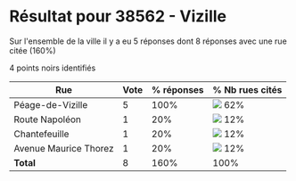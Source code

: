 # Résultat pour 38562 - Vizille

Sur l'ensemble de la ville il y a eu 5 réponses dont 8 réponses avec une rue citée (160%)

4 points noirs identifiés

| Rue | Vote | % réponses | % Nb rues cités|
|-----|------|------------|----------------|
| Péage-de-Vizille | 5 | 100% | <img src="../../img/bar_62.gif" />&nbsp;62%|
| Route Napoléon | 1 | 20% | <img src="../../img/bar_12.gif" />&nbsp;12%|
| Chantefeuille | 1 | 20% | <img src="../../img/bar_12.gif" />&nbsp;12%|
| Avenue Maurice Thorez | 1 | 20% | <img src="../../img/bar_12.gif" />&nbsp;12%|
| **Total** | 8 | 160% | 100%|
